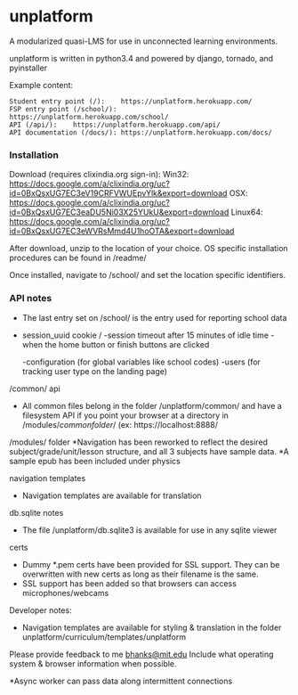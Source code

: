 unplatform
==========
A modularized quasi-LMS for use in unconnected learning environments.

unplatform is written in python3.4 and powered by django, tornado, and pyinstaller

Example content:

    Student entry point (/):    https://unplatform.herokuapp.com/
    FSP entry point (/school/):    https://unplatform.herokuapp.com/school/
    API (/api/):    https://unplatform.herokuapp.com/api/
    API documentation (/docs/): https://unplatform.herokuapp.com/docs/

### Installation

Download (requires clixindia.org sign-in):
Win32: https://docs.google.com/a/clixindia.org/uc?id=0BxQsxUG7EC3eV19CRFVWUEpvYlk&export=download
OSX: https://docs.google.com/a/clixindia.org/uc?id=0BxQsxUG7EC3eaDU5Ni03X25YUkU&export=download
Linux64: https://docs.google.com/a/clixindia.org/uc?id=0BxQsxUG7EC3eWVRsMmd4U1hoOTA&export=download

After download, unzip to the location of your choice. OS specific installation procedures can be found in /readme/

Once installed, navigate to /school/ and set the location specific identifiers.


### API notes
* The last entry set on /school/ is the entry used for reporting school data
* session_uuid cookie /     -session timeout after 15 minutes of idle time
    -when the home button or finish buttons are clicked

   -configuration (for global variables like school codes)
    -users (for tracking user type on the landing page)

/common/ api
* All common files belong in the folder /unplatform/common/ and have a filesystem API if you point your browser at a directory in /modules/*commonfolder*/ (ex: https://localhost:8888/


/modules/ folder
*Navigation has been reworked to reflect the desired subject/grade/unit/lesson structure, and all 3 subjects have sample data.
*A sample epub has been included under physics


navigation templates
* Navigation templates are available for translation

db.sqlite notes
* The file /unplatform/db.sqlite3 is available for use in any sqlite viewer


certs
* Dummy *.pem certs have been provided for SSL support.  They can be overwritten with new certs as long as their filename is the same.
* SSL support has been added so that browsers can access microphones/webcams


Developer notes:
* Navigation templates are available for styling & translation in the folder unplatform/curriculum/templates/unplatform

Please provide feedback to me bhanks@mit.edu Include what operating system & browser information when possible.


*Async worker can pass data along intermittent connections
